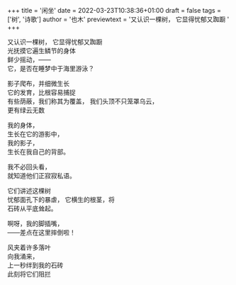 +++
title = '闲坐'
date = 2022-03-23T10:38:36+01:00
draft = false
tags = ['树', '诗歌']
author = '也木'
previewtext = '又认识一棵树， 它显得忧郁又踟蹰 '
+++

又认识一棵树， 
它显得忧郁又踟蹰  
光抚摸它遍生鳞节的身体  
鲜少摇动，––––  
    它，是否在睡梦中于海里游泳？

影子爬布，并细微生长  
    它的发育，比根容易捕捉  
有些荫蔽，我们称其为覆盖， 
我们头顶不只笼罩乌云，  
    更有绿云无数

我的身体，  
生长在它的游影中，  
我的影子，  
生长在我自己的背部。

我不必回头看，  
    就知道他们正寂寂私语。

它们讲述这棵树  
忧郁面孔下的暴虐，
它横生的根茎，将  
石砖从平底耸起。  

啊呀，我的脚插嘴，  
––––差点在这里摔倒啦！

风夹着许多落叶  
向我涌来，  
上一秒绊到我的石砖  
此刻将它们阻拦